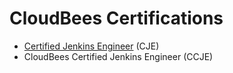 # CloudBees Certifications

- [Certified Jenkins Engineer](/CloudBees/Certified-Jenkins-Engineer.md) (CJE)
- CloudBees Certified Jenkins Engineer (CCJE)
